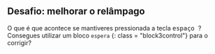 ## Desafio: melhorar o relâmpago

O que é que acontece se mantiveres pressionada a tecla <kbd> espaço </kbd>? Consegues utilizar um bloco ` espera ` {: class = "block3control"} para o corrigir?